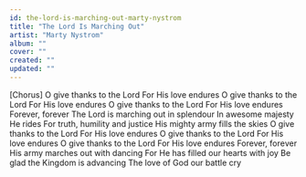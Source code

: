```yaml
---
id: the-lord-is-marching-out-marty-nystrom
title: "The Lord Is Marching Out"
artist: "Marty Nystrom"
album: ""
cover: ""
created: ""
updated: ""
---
```


[Chorus]
O give thanks to the Lord
For His love endures
O give thanks to the Lord
For His love endures
O give thanks to the Lord
For His love endures
Forever, forever
The Lord is marching out in splendour
In awesome majesty He rides
For truth, humility and justice
His mighty army fills the skies
O give thanks to the Lord
For His love endures
O give thanks to the Lord
For His love endures
O give thanks to the Lord
For His love еndures
Forever, forеver
His army marches out with dancing
For He has filled our hearts with joy
Be glad the Kingdom is advancing
The love of God our battle cry